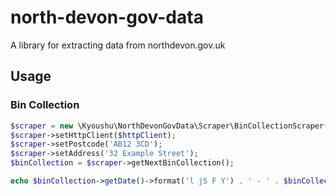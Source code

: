 # north-devon-gov-data
A library for extracting data from northdevon.gov.uk

## Usage

### Bin Collection

```php
$scraper = new \Kyoushu\NorthDevonGovData\Scraper\BinCollectionScraper();
$scraper->setHttpClient($httpClient);
$scraper->setPostcode('AB12 3CD');
$scraper->setAddress('32 Example Street');
$binCollection = $scraper->getNextBinCollection();

echo $binCollection->getDate()->format('l jS F Y') . ' - ' . $binCollection->getType(); // E.g. "Monday 10th September 2018 - Black Bin"
```